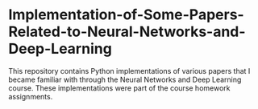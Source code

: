 # Implementation-of-Some-Papers-Related-to-Neural-Networks-and-Deep-Learning
This repository contains Python implementations of various papers that I became familiar with through the Neural Networks and Deep Learning course. These implementations were part of the course homework assignments.
